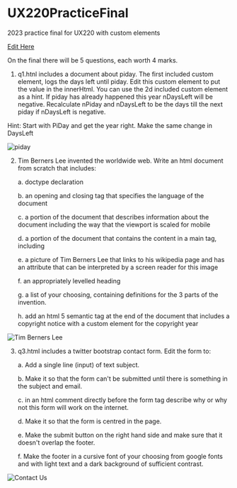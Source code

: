 # UX220PracticeFinal
2023 practice final for UX220 with custom elements

[Edit Here](https://diy-pwa.dev/~/gh/JRice1743/UX220PracticeFinal)

On the final there will be 5 questions, each worth 4 marks.

1. q1.htnl includes a document about piday. The first included custom element, logs the days left until piday. Edit this custom element to put the value in the innerHtml.
You can use the 2d included custom element as a hint.
If piday has already happened this year nDaysLeft will be negative. 
Recalculate nPiday and nDaysLeft to be the days till the next piday if nDaysLeft is negative.

Hint: Start with PiDay and get the year right. Make the same change in DaysLeft

![piday](readmeimages/piday.png)

2. Tim Berners Lee invented the worldwide web. Write an html document from scratch that includes:

    a. doctype declaration

    b. an opening and closing tag that specifies the language of the document

    c. a portion of the document that describes information about the document including the way that the viewport is scaled for mobile

    d. a portion of the document that contains the content in a main tag, including

    e. a picture of Tim Berners Lee that links to his wikipedia page and has an attribute that can be interpreted by a screen reader for this image

    f. an appropriately levelled heading

    g. a list of your choosing, containing definitions for the 3 parts of the invention.

    h. add an html 5 semantic tag at the end of the document that includes a copyright notice with a custom element for the copyright year

![Tim Berners Lee](readmeimages/TimBernersLee.png)

3. q3.html includes a twitter bootstrap contact form. Edit the form to:

    a. Add a single line (input) of text subject.

    b. Make it so that the form can't be submitted until there is something in the subject and email.

    c. in an html comment directly before the form tag describe why or why not this form will work on the internet.

    d. Make it so that the form is centred in the page.

    e. Make the submit button on the right hand side and make sure that it doesn't overlap the footer.

    f. Make the footer in a cursive font of your choosing from google fonts and with light text and a dark background of sufficient contrast.

![Contact Us](readmeimages/ContactUs.png)
